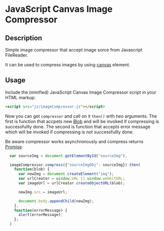 # JavaScript Canvas Image Compressor

## Description
Simple image compressor that accept image sorce from Javascript FileReader.

It can be used to compress images by using
[canvas](https://developer.mozilla.org/en-US/docs/HTML/Canvas) element.

## Usage
Include the (minified) JavaScript Canvas Image Compressor script in your HTML markup:

```html
<script src="js/imageCompressor.js"></script>
```


Now you can get `compressor` and call on it `then()` with two arguments.
The first is function that accpets new [Blob](https://developer.mozilla.org/en-US/docs/Web/API/Blob) and will be invoked if compressing is successfullly done.
The second is function that accepts error message which will be invoked if compressing is not successfullly done.

Be aware compressor works asynchronously and compress returns [Promise](https://developer.mozilla.org/en-US/docs/Web/JavaScript/Reference/Global_Objects/Promise).

```javascript
  var sourceImg = document.getElementById("sourceImg"),

  imageCompressor.compress({"sourceImgObj": sourceImg}).then(
    function(blob) {
      var newImg = document.createElement("img");
      var urlCreator = window.URL || window.webkitURL;
      var imageUrl = urlCreator.createObjectURL(blob);

      newImg.src = imageUrl;

      document.body.appendChild(newImg);
    },
    function(errorMessage) {
      alert(errorMessage);
    };
  )
```

